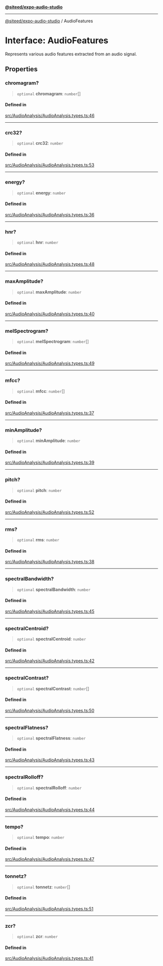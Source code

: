 [**@siteed/expo-audio-studio**](../README.md)

***

[@siteed/expo-audio-studio](../README.md) / AudioFeatures

# Interface: AudioFeatures

Represents various audio features extracted from an audio signal.

## Properties

### chromagram?

> `optional` **chromagram**: `number`[]

#### Defined in

[src/AudioAnalysis/AudioAnalysis.types.ts:46](https://github.com/deeeed/expo-audio-stream/blob/848d80f7012b7408a6d37c824016aa00b78322ac/packages/expo-audio-studio/src/AudioAnalysis/AudioAnalysis.types.ts#L46)

***

### crc32?

> `optional` **crc32**: `number`

#### Defined in

[src/AudioAnalysis/AudioAnalysis.types.ts:53](https://github.com/deeeed/expo-audio-stream/blob/848d80f7012b7408a6d37c824016aa00b78322ac/packages/expo-audio-studio/src/AudioAnalysis/AudioAnalysis.types.ts#L53)

***

### energy?

> `optional` **energy**: `number`

#### Defined in

[src/AudioAnalysis/AudioAnalysis.types.ts:36](https://github.com/deeeed/expo-audio-stream/blob/848d80f7012b7408a6d37c824016aa00b78322ac/packages/expo-audio-studio/src/AudioAnalysis/AudioAnalysis.types.ts#L36)

***

### hnr?

> `optional` **hnr**: `number`

#### Defined in

[src/AudioAnalysis/AudioAnalysis.types.ts:48](https://github.com/deeeed/expo-audio-stream/blob/848d80f7012b7408a6d37c824016aa00b78322ac/packages/expo-audio-studio/src/AudioAnalysis/AudioAnalysis.types.ts#L48)

***

### maxAmplitude?

> `optional` **maxAmplitude**: `number`

#### Defined in

[src/AudioAnalysis/AudioAnalysis.types.ts:40](https://github.com/deeeed/expo-audio-stream/blob/848d80f7012b7408a6d37c824016aa00b78322ac/packages/expo-audio-studio/src/AudioAnalysis/AudioAnalysis.types.ts#L40)

***

### melSpectrogram?

> `optional` **melSpectrogram**: `number`[]

#### Defined in

[src/AudioAnalysis/AudioAnalysis.types.ts:49](https://github.com/deeeed/expo-audio-stream/blob/848d80f7012b7408a6d37c824016aa00b78322ac/packages/expo-audio-studio/src/AudioAnalysis/AudioAnalysis.types.ts#L49)

***

### mfcc?

> `optional` **mfcc**: `number`[]

#### Defined in

[src/AudioAnalysis/AudioAnalysis.types.ts:37](https://github.com/deeeed/expo-audio-stream/blob/848d80f7012b7408a6d37c824016aa00b78322ac/packages/expo-audio-studio/src/AudioAnalysis/AudioAnalysis.types.ts#L37)

***

### minAmplitude?

> `optional` **minAmplitude**: `number`

#### Defined in

[src/AudioAnalysis/AudioAnalysis.types.ts:39](https://github.com/deeeed/expo-audio-stream/blob/848d80f7012b7408a6d37c824016aa00b78322ac/packages/expo-audio-studio/src/AudioAnalysis/AudioAnalysis.types.ts#L39)

***

### pitch?

> `optional` **pitch**: `number`

#### Defined in

[src/AudioAnalysis/AudioAnalysis.types.ts:52](https://github.com/deeeed/expo-audio-stream/blob/848d80f7012b7408a6d37c824016aa00b78322ac/packages/expo-audio-studio/src/AudioAnalysis/AudioAnalysis.types.ts#L52)

***

### rms?

> `optional` **rms**: `number`

#### Defined in

[src/AudioAnalysis/AudioAnalysis.types.ts:38](https://github.com/deeeed/expo-audio-stream/blob/848d80f7012b7408a6d37c824016aa00b78322ac/packages/expo-audio-studio/src/AudioAnalysis/AudioAnalysis.types.ts#L38)

***

### spectralBandwidth?

> `optional` **spectralBandwidth**: `number`

#### Defined in

[src/AudioAnalysis/AudioAnalysis.types.ts:45](https://github.com/deeeed/expo-audio-stream/blob/848d80f7012b7408a6d37c824016aa00b78322ac/packages/expo-audio-studio/src/AudioAnalysis/AudioAnalysis.types.ts#L45)

***

### spectralCentroid?

> `optional` **spectralCentroid**: `number`

#### Defined in

[src/AudioAnalysis/AudioAnalysis.types.ts:42](https://github.com/deeeed/expo-audio-stream/blob/848d80f7012b7408a6d37c824016aa00b78322ac/packages/expo-audio-studio/src/AudioAnalysis/AudioAnalysis.types.ts#L42)

***

### spectralContrast?

> `optional` **spectralContrast**: `number`[]

#### Defined in

[src/AudioAnalysis/AudioAnalysis.types.ts:50](https://github.com/deeeed/expo-audio-stream/blob/848d80f7012b7408a6d37c824016aa00b78322ac/packages/expo-audio-studio/src/AudioAnalysis/AudioAnalysis.types.ts#L50)

***

### spectralFlatness?

> `optional` **spectralFlatness**: `number`

#### Defined in

[src/AudioAnalysis/AudioAnalysis.types.ts:43](https://github.com/deeeed/expo-audio-stream/blob/848d80f7012b7408a6d37c824016aa00b78322ac/packages/expo-audio-studio/src/AudioAnalysis/AudioAnalysis.types.ts#L43)

***

### spectralRolloff?

> `optional` **spectralRolloff**: `number`

#### Defined in

[src/AudioAnalysis/AudioAnalysis.types.ts:44](https://github.com/deeeed/expo-audio-stream/blob/848d80f7012b7408a6d37c824016aa00b78322ac/packages/expo-audio-studio/src/AudioAnalysis/AudioAnalysis.types.ts#L44)

***

### tempo?

> `optional` **tempo**: `number`

#### Defined in

[src/AudioAnalysis/AudioAnalysis.types.ts:47](https://github.com/deeeed/expo-audio-stream/blob/848d80f7012b7408a6d37c824016aa00b78322ac/packages/expo-audio-studio/src/AudioAnalysis/AudioAnalysis.types.ts#L47)

***

### tonnetz?

> `optional` **tonnetz**: `number`[]

#### Defined in

[src/AudioAnalysis/AudioAnalysis.types.ts:51](https://github.com/deeeed/expo-audio-stream/blob/848d80f7012b7408a6d37c824016aa00b78322ac/packages/expo-audio-studio/src/AudioAnalysis/AudioAnalysis.types.ts#L51)

***

### zcr?

> `optional` **zcr**: `number`

#### Defined in

[src/AudioAnalysis/AudioAnalysis.types.ts:41](https://github.com/deeeed/expo-audio-stream/blob/848d80f7012b7408a6d37c824016aa00b78322ac/packages/expo-audio-studio/src/AudioAnalysis/AudioAnalysis.types.ts#L41)
